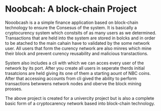 # Noobcah: A block-chain Project

Nooobcash is a a simple finance application based on block-chain technology to ensure the Consesus of the system. It is basically a cryptocurency system which constsits of as many users as we determined. Transactions that are held into the system are stored in bolcks and in order to be atached to the main cahain have to validated by the some network user. All users that form the curency network are also minres which mine their block and prevent curency reusability and malicious transtactions.

System also includes a cli with which we can acces every user of the network by its port. After you create all users in seperate therds initial trasatcions are held giving its one of them a starting aount of NBC coins. After that accessing accounts from cli gived the ability to perform transactions betwwens network nodes and oberve the block mining prosses. 

The above project is created for a univercity project but is also a complete basic form of a cryptocarency network based into block-chain technology.
